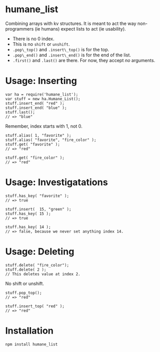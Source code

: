 
humane\_list
============

Combining arrays with kv structures.  It is meant to act the 
way non-programmers (ie humans) expect lists to act (ie usability).

* There is no 0 index.
* This is no `shift` or `unshift`.
* `.pop\_top()` and `.insert\_top()` is for the top. 
* `.pop\_end()` and `.insert\_end()` is for the end of the list.
* `.first()` and `.last()` are there. For now, they accept 
  *no* arguments.

Usage: Inserting
=====

    var ha = require('humane_list');
    var stuff = new ha.Humane_List();
    stuff.insert_end( "red" );
    stuff.insert_end( "blue" );
    stuff.last(); 
    // => "blue"
    
Remember, index starts with 1, not 0.

    stuff.alias( 1, "favorite" );
    stuff.alias( "favorite", "fire_color" );
    stuff.get( "favorite" );
    // => "red"
    
    stuff.get( "fire_color" );
    // => "red"

Usage: Investigatations
================

    stuff.has_key( "favorite" );
    // => true

    stuff.insert(  15, "green" );
    stuff.has_key( 15 );
    // => true

    stuff.has_key( 14 );
    // => false, because we never set anything index 14.

Usage: Deleting
=============

    stuff.delete( "fire_color");
    stuff.delete( 2 ); 
    // This deletes value at index 2.

No shift or unshift.

    stuff.pop_top();
    // => "red"
    
    stuff.insert_top( "red" );
    // => "red"
    

Installation
============

    npm install humane_list


